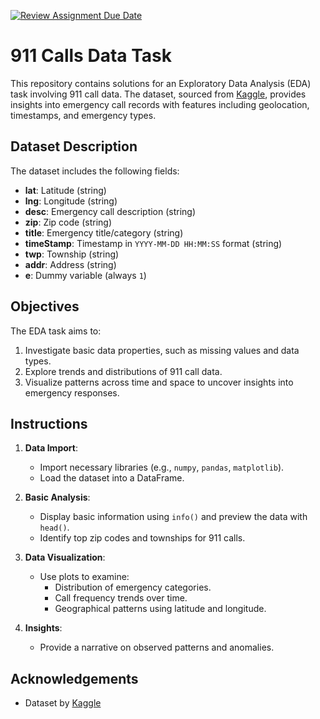 [![Review Assignment Due Date](https://classroom.github.com/assets/deadline-readme-button-22041afd0340ce965d47ae6ef1cefeee28c7c493a6346c4f15d667ab976d596c.svg)](https://classroom.github.com/a/MCy_CicX)
# 911 Calls Data Task

This repository contains solutions for an Exploratory Data Analysis (EDA) task involving 911 call data. The dataset, sourced from [Kaggle](https://www.kaggle.com/mchirico/montcoalert), provides insights into emergency call records with features including geolocation, timestamps, and emergency types.

## Dataset Description

The dataset includes the following fields:
- **lat**: Latitude (string)
- **lng**: Longitude (string)
- **desc**: Emergency call description (string)
- **zip**: Zip code (string)
- **title**: Emergency title/category (string)
- **timeStamp**: Timestamp in `YYYY-MM-DD HH:MM:SS` format (string)
- **twp**: Township (string)
- **addr**: Address (string)
- **e**: Dummy variable (always `1`)

## Objectives

The EDA task aims to:
1. Investigate basic data properties, such as missing values and data types.
2. Explore trends and distributions of 911 call data.
3. Visualize patterns across time and space to uncover insights into emergency responses.

## Instructions

1. **Data Import**:
   - Import necessary libraries (e.g., `numpy`, `pandas`, `matplotlib`).
   - Load the dataset into a DataFrame.
   
2. **Basic Analysis**:
   - Display basic information using `info()` and preview the data with `head()`.
   - Identify top zip codes and townships for 911 calls.
   
3. **Data Visualization**:
   - Use plots to examine:
     - Distribution of emergency categories.
     - Call frequency trends over time.
     - Geographical patterns using latitude and longitude.
     
4. **Insights**:
   - Provide a narrative on observed patterns and anomalies.


## Acknowledgements

- Dataset by [Kaggle](https://www.kaggle.com/mchirico/montcoalert)